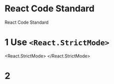 # React Code Standard

React Code Standard

# 1 Use `<React.StrictMode>`

<React.StrictMode>
<App />
</React.StrictMode>

# 2
